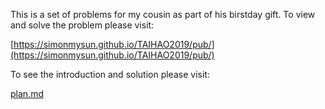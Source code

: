 This is a set of problems for my cousin as part of his birstday gift. To view and solve the problem please visit:

[https://simonmysun.github.io/TAIHAO2019/pub/](https://simonmysun.github.io/TAIHAO2019/pub/)

To see the introduction and solution please visit:

[plan.md](./plan.md)
